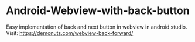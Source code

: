 # Android-Webview-with-back-button
Easy implementation of back and next button in webview in android studio. Visit: https://demonuts.com/webview-back-forward/
